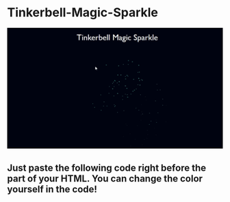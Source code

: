 # Tinkerbell-Magic-Sparkle
<img src="https://github.com/buddhirangana/Tinkerbell-Magic-Sparkle/blob/main/img/Tinkerbell%20Magic%20Sparkle.PNG" alt="Tinkerbell Magic Sparkle"/>

## Just paste the following code right before the </head> part of your HTML. You can change the color yourself in the code!
